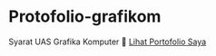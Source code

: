 # Protofolio-grafikom
Syarat UAS Grafika Komputer
🔗 [Lihat Portofolio Saya](https://alfanoihz.github.io/protofolio-grafikom/)
